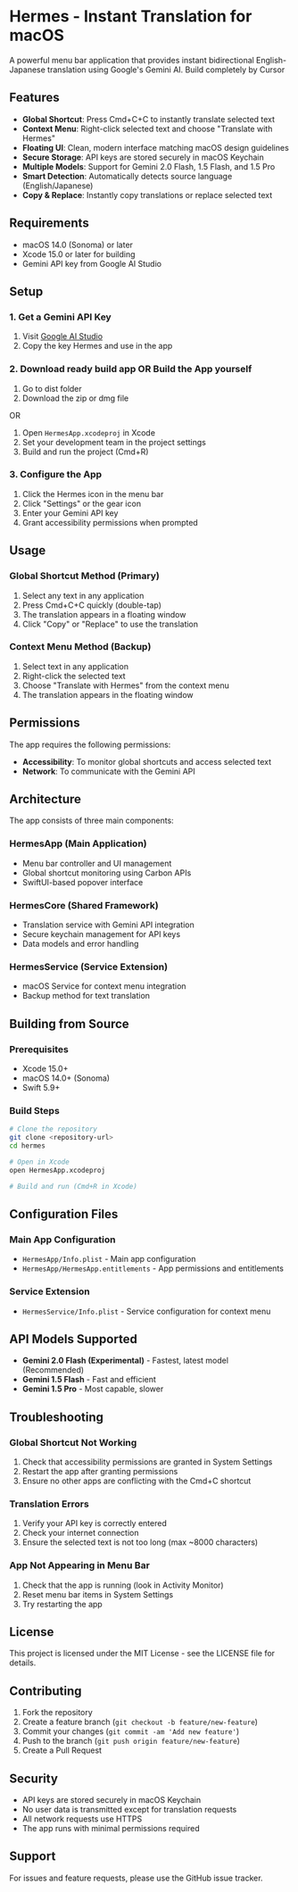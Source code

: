 # Hermes - Instant Translation for macOS

A powerful menu bar application that provides instant bidirectional English-Japanese translation using Google's Gemini AI. Build completely by Cursor

## Features

- **Global Shortcut**: Press Cmd+C+C to instantly translate selected text
- **Context Menu**: Right-click selected text and choose "Translate with Hermes"
- **Floating UI**: Clean, modern interface matching macOS design guidelines
- **Secure Storage**: API keys are stored securely in macOS Keychain
- **Multiple Models**: Support for Gemini 2.0 Flash, 1.5 Flash, and 1.5 Pro
- **Smart Detection**: Automatically detects source language (English/Japanese)
- **Copy & Replace**: Instantly copy translations or replace selected text

## Requirements

- macOS 14.0 (Sonoma) or later
- Xcode 15.0 or later for building
- Gemini API key from Google AI Studio

## Setup

### 1. Get a Gemini API Key

1. Visit [Google AI Studio](https://aistudio.google.com/api-keys?project=sys-06768778572022160237595161)
2. Copy the key Hermes and use in the app

### 2. Download ready build app OR Build the App yourself

1. Go to dist folder
2. Download the zip or dmg file 

OR

1. Open `HermesApp.xcodeproj` in Xcode
2. Set your development team in the project settings
3. Build and run the project (Cmd+R)

### 3. Configure the App

1. Click the Hermes icon in the menu bar
2. Click "Settings" or the gear icon
3. Enter your Gemini API key
4. Grant accessibility permissions when prompted

## Usage

### Global Shortcut Method (Primary)

1. Select any text in any application
2. Press Cmd+C+C quickly (double-tap)
3. The translation appears in a floating window
4. Click "Copy" or "Replace" to use the translation

### Context Menu Method (Backup)

1. Select text in any application
2. Right-click the selected text
3. Choose "Translate with Hermes" from the context menu
4. The translation appears in the floating window

## Permissions

The app requires the following permissions:

- **Accessibility**: To monitor global shortcuts and access selected text
- **Network**: To communicate with the Gemini API

## Architecture

The app consists of three main components:

### HermesApp (Main Application)
- Menu bar controller and UI management
- Global shortcut monitoring using Carbon APIs
- SwiftUI-based popover interface

### HermesCore (Shared Framework)
- Translation service with Gemini API integration
- Secure keychain management for API keys
- Data models and error handling

### HermesService (Service Extension)
- macOS Service for context menu integration
- Backup method for text translation

## Building from Source

### Prerequisites
- Xcode 15.0+
- macOS 14.0+ (Sonoma)
- Swift 5.9+

### Build Steps
```bash
# Clone the repository
git clone <repository-url>
cd hermes

# Open in Xcode
open HermesApp.xcodeproj

# Build and run (Cmd+R in Xcode)
```

## Configuration Files

### Main App Configuration
- `HermesApp/Info.plist` - Main app configuration
- `HermesApp/HermesApp.entitlements` - App permissions and entitlements

### Service Extension
- `HermesService/Info.plist` - Service configuration for context menu

## API Models Supported

- **Gemini 2.0 Flash (Experimental)** - Fastest, latest model (Recommended)
- **Gemini 1.5 Flash** - Fast and efficient
- **Gemini 1.5 Pro** - Most capable, slower

## Troubleshooting

### Global Shortcut Not Working
1. Check that accessibility permissions are granted in System Settings
2. Restart the app after granting permissions
3. Ensure no other apps are conflicting with the Cmd+C shortcut

### Translation Errors
1. Verify your API key is correctly entered
2. Check your internet connection
3. Ensure the selected text is not too long (max ~8000 characters)

### App Not Appearing in Menu Bar
1. Check that the app is running (look in Activity Monitor)
2. Reset menu bar items in System Settings
3. Try restarting the app

## License

This project is licensed under the MIT License - see the LICENSE file for details.

## Contributing

1. Fork the repository
2. Create a feature branch (`git checkout -b feature/new-feature`)
3. Commit your changes (`git commit -am 'Add new feature'`)
4. Push to the branch (`git push origin feature/new-feature`)
5. Create a Pull Request

## Security

- API keys are stored securely in macOS Keychain
- No user data is transmitted except for translation requests
- All network requests use HTTPS
- The app runs with minimal permissions required

## Support

For issues and feature requests, please use the GitHub issue tracker.


